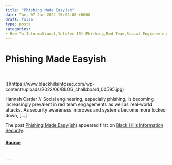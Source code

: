 ```yaml
---
title: "Phishing Made Easyish"
date: Tue, 07 Jun 2022 15:02:08 +0000
draft: false
type: posts
categories: 
- How-To,Informational,InfoSec 101,Phishing,Red Team,Social Engineering,ansible,automation,credential capture,ethical,hacking,html
---
```

# Phishing Made Easyish

<br/>

<br/>
![](https://www.blackhillsinfosec.com/wp-content/uploads/2022/06/BLOG_chalkboard_00595.jpg)

Hannah Cartier // Social engineering, especially phishing, is becoming increasingly prevalent in red team engagements as well as real-world attacks. As security awareness improves and systems become more locked down, \[…\]

The post [Phishing Made Easy(ish)](https://www.blackhillsinfosec.com/phishing-made-easyish/) appeared first on [Black Hills Information Security](https://www.blackhillsinfosec.com).

#### [Source](https://www.blackhillsinfosec.com/phishing-made-easyish/)

<br/>
---
